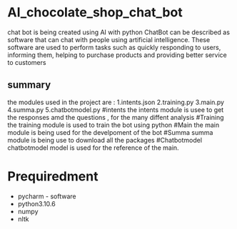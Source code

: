 
# AI_chocolate_shop_chat_bot
chat bot is being created using AI with python
 ChatBot can be described as software that can chat with people using artificial intelligence. These software are used to perform tasks such as quickly responding to users, informing them, helping to purchase products and providing better service to customers
 ## summary 
 the modules used in the project are :
 1.intents.json
 2.training.py 
 3.main.py
 4.summa.py
 5.chatbotmodel.py
 #intents
 the intents module is usee to get the responses amd the questions , for the many diffent analysis
 #Training 
 the training module is used to train the bot using python
 #Main
 the main module is being used for the develpoment of the bot
 #Summa 
 summa module is being use to download all the packages 
 #Chatbotmodel
 chatbotmodel model is used for the reference of the main.
 # Prequiredment
 * pycharm - software
 * python3.10.6 
 * numpy 
 * nltk 

